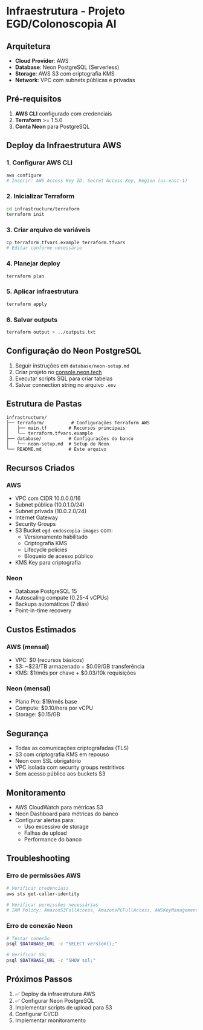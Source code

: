 # Infraestrutura - Projeto EGD/Colonoscopia AI

## Arquitetura

- **Cloud Provider**: AWS
- **Database**: Neon PostgreSQL (Serverless)
- **Storage**: AWS S3 com criptografia KMS
- **Network**: VPC com subnets públicas e privadas

## Pré-requisitos

1. **AWS CLI** configurado com credenciais
2. **Terraform** >= 1.5.0
3. **Conta Neon** para PostgreSQL

## Deploy da Infraestrutura AWS

### 1. Configurar AWS CLI
```bash
aws configure
# Inserir: AWS Access Key ID, Secret Access Key, Region (us-east-1)
```

### 2. Inicializar Terraform
```bash
cd infrastructure/terraform
terraform init
```

### 3. Criar arquivo de variáveis
```bash
cp terraform.tfvars.example terraform.tfvars
# Editar conforme necessário
```

### 4. Planejar deploy
```bash
terraform plan
```

### 5. Aplicar infraestrutura
```bash
terraform apply
```

### 6. Salvar outputs
```bash
terraform output > ../outputs.txt
```

## Configuração do Neon PostgreSQL

1. Seguir instruções em `database/neon-setup.md`
2. Criar projeto no [console.neon.tech](https://console.neon.tech)
3. Executar scripts SQL para criar tabelas
4. Salvar connection string no arquivo `.env`

## Estrutura de Pastas

```
infrastructure/
├── terraform/          # Configurações Terraform AWS
│   ├── main.tf        # Recursos principais
│   └── terraform.tfvars.example
├── database/          # Configurações do banco
│   └── neon-setup.md  # Setup do Neon
└── README.md          # Este arquivo
```

## Recursos Criados

### AWS
- VPC com CIDR 10.0.0.0/16
- Subnet pública (10.0.1.0/24)
- Subnet privada (10.0.2.0/24)
- Internet Gateway
- Security Groups
- S3 Bucket `egd-endoscopia-images` com:
  - Versionamento habilitado
  - Criptografia KMS
  - Lifecycle policies
  - Bloqueio de acesso público
- KMS Key para criptografia

### Neon
- Database PostgreSQL 15
- Autoscaling compute (0.25-4 vCPUs)
- Backups automáticos (7 dias)
- Point-in-time recovery

## Custos Estimados

### AWS (mensal)
- VPC: $0 (recursos básicos)
- S3: ~$23/TB armazenado + $0.09/GB transferência
- KMS: $1/mês por chave + $0.03/10k requisições

### Neon (mensal)
- Plano Pro: $19/mês base
- Compute: $0.10/hora por vCPU
- Storage: $0.15/GB

## Segurança

- Todas as comunicações criptografadas (TLS)
- S3 com criptografia KMS em repouso
- Neon com SSL obrigatório
- VPC isolada com security groups restritivos
- Sem acesso público aos buckets S3

## Monitoramento

- AWS CloudWatch para métricas S3
- Neon Dashboard para métricas do banco
- Configurar alertas para:
  - Uso excessivo de storage
  - Falhas de upload
  - Performance do banco

## Troubleshooting

### Erro de permissões AWS
```bash
# Verificar credenciais
aws sts get-caller-identity

# Verificar permissões necessárias
# IAM Policy: AmazonS3FullAccess, AmazonVPCFullAccess, AWSKeyManagementServicePowerUser
```

### Erro de conexão Neon
```bash
# Testar conexão
psql $DATABASE_URL -c "SELECT version();"

# Verificar SSL
psql $DATABASE_URL -c "SHOW ssl;"
```

## Próximos Passos

1. ✅ Deploy da infraestrutura AWS
2. ✅ Configurar Neon PostgreSQL
3. Implementar scripts de upload para S3
4. Configurar CI/CD
5. Implementar monitoramento